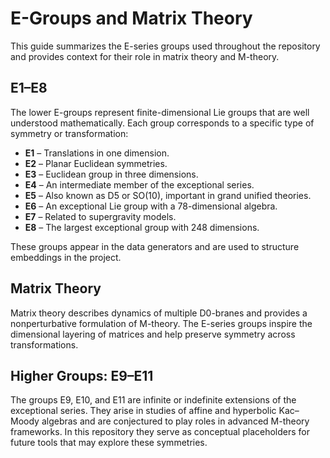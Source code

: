 # E-Groups and Matrix Theory

This guide summarizes the E-series groups used throughout the repository and provides context for their role in matrix theory and M-theory.

## E1–E8

The lower E-groups represent finite-dimensional Lie groups that are well understood mathematically. Each group corresponds to a specific type of symmetry or transformation:

- **E1** – Translations in one dimension.
- **E2** – Planar Euclidean symmetries.
- **E3** – Euclidean group in three dimensions.
- **E4** – An intermediate member of the exceptional series.
- **E5** – Also known as D5 or SO(10), important in grand unified theories.
- **E6** – An exceptional Lie group with a 78-dimensional algebra.
- **E7** – Related to supergravity models.
- **E8** – The largest exceptional group with 248 dimensions.

These groups appear in the data generators and are used to structure embeddings in the project.

## Matrix Theory

Matrix theory describes dynamics of multiple D0-branes and provides a nonperturbative formulation of M-theory. The E-series groups inspire the dimensional layering of matrices and help preserve symmetry across transformations.

## Higher Groups: E9–E11

The groups E9, E10, and E11 are infinite or indefinite extensions of the exceptional series. They arise in studies of affine and hyperbolic Kac–Moody algebras and are conjectured to play roles in advanced M-theory frameworks. In this repository they serve as conceptual placeholders for future tools that may explore these symmetries.
